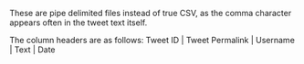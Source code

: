 These are pipe delimited files instead of true CSV, as the comma character appears often in the tweet text itself.

The column headers are as follows:
Tweet ID | Tweet Permalink | Username | Text | Date
